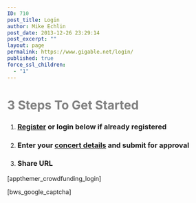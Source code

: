 ```yaml
---
ID: 710
post_title: Login
author: Mike Echlin
post_date: 2013-12-26 23:29:14
post_excerpt: ""
layout: page
permalink: https://www.gigable.net/login/
published: true
force_ssl_children:
  - "1"
---
```

<h1><span style="color: #808080;">3 Steps To Get Started</span></h1>
<ol>
 	<li>
<h3><a title="Register" href="http://www.gigable.net/register/">Register</a> or login below if already registered</h3>
</li>
 	<li>
<h3>Enter your <a href="https://www.gigable.net/launch-gig-campaign/">concert details</a> and submit for approval</h3>
</li>
 	<li>
<h3>Share URL</h3>
</li>
</ol>
[appthemer_crowdfunding_login]

[bws_google_captcha]